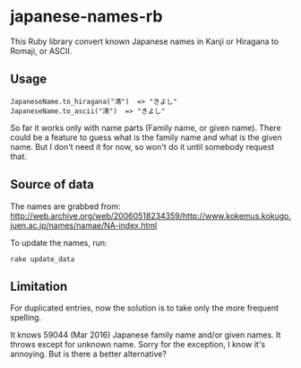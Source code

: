 # japanese-names-rb
This Ruby library convert known Japanese names in Kanji or Hiragana to Romaji, or ASCII. 

## Usage

    JapaneseName.to_hiragana("清")  => "きよし"
    JapaneseName.to_ascii("清")  => "きよし"

So far it works only with name parts (Family name, or given name). There
could be a feature to guess what is the family name and what is the
given name. But I don't need it for now, so won't do it until somebody
request that.

## Source of data

The names are grabbed from:
http://web.archive.org/web/20060518234359/http://www.kokemus.kokugo.juen.ac.jp/names/namae/NA-index.html

To update the names, run:

    rake update_data

## Limitation

For duplicated entries, now the solution is to take only the more
frequent spelling.

It knows 59044 (Mar 2016) Japanese family name and/or given names. It
throws except for unknown name. Sorry for the exception, I know it's
annoying. But is there a better alternative?
